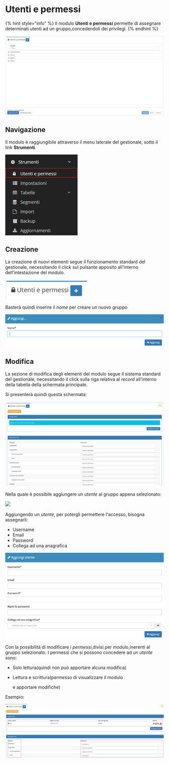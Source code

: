 # Utenti e permessi

{% hint style="info" %}
Il modulo **Utenti e permessi** permette di assegnare determinati utenti ad un gruppo,concedendoli dei privilegi.
{% endhint %}

![Screenshot interfaccia utenti e permessi ](../../.gitbook/assets/utentiepermessi.PNG)

## Navigazione

Il modulo è raggiungibile attraverso il menu laterale del gestionale, sotto il link **Strumenti**.

![Screenshot navigazione utenti e permessi](../../.gitbook/assets/navigazioneutentiepermessi.png)

## Creazione

La creazione di nuovi elementi segue il funzionamento standard del gestionale, necessitando il click sul pulsante apposito all'interno dell'intestazione del modulo.

![Screenshot creazione utenti e permessi ](../../.gitbook/assets/aggiuntautentiepermessi.PNG)

Basterà quindi inserire il _nome_ per creare un nuovo gruppo

![Screenshot creazione utenti e permessi ](../../.gitbook/assets/aggiungereutentiepermessi.PNG)

## Modifica

La sezione di modifica degli elementi del modulo segue il sistema standard del gestionale, necessitando il click sulla riga relativa al _record_ all'interno della tabella della schermata principale.

Si presenterà quindi questa schermata:

![Screenshot modifica permessi](../../.gitbook/assets/schermatautentiepermessi.PNG)

Nella quale è possibile aggiungere un _utente_ al gruppo appena selezionato:

![](https://github.com/devcode-it/openstamanager-docs/tree/5242b6a23c677db2f5451152c8e4c4aded3a99cf/.gitbook/assets/aggiungtiutente-1.PNG)

Aggiungendo un _utente_, per potergli permettere l'accesso, bisogna assegnarli:

* Username
* Email
* Password
* Collega ad una anagrafica

![Screenshot aggiungi utente](../../.gitbook/assets/confutente.PNG)

Con la possibilità di modificare i _permessi_,divisi per modulo,inerenti al gruppo selezionato. I permessi che si possono concedere ad un _utente_ sono:

* Solo lettura\(quindi non può apportare alcuna modifica\)
* Lettura e scrittura\(permesso di visualizzare il modulo

  e apportare modifiche\)

Esempio:

![Screenshot permessi assegnati ad un utente](../../.gitbook/assets/esempioutentiepermessi.PNG)


